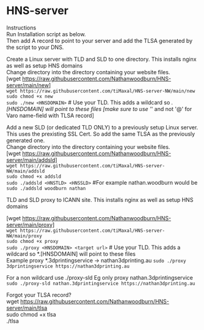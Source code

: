# HNS-server
Instructions  
Run Installation script as below.  
Then add A record to point to your server and add the TLSA generated by the script to your DNS.  

Create a Linux server with TLD and SLD to one directory. This installs nginx as well as setup HNS domains  
Change directory into the directory containing your website files.  
[wget https://raw.githubusercontent.com/Nathanwoodburn/HNS-server/main/new]  
`wget https://raw.githubusercontent.com/tiMaxal/HNS-server-NW/main/new`  
`sudo chmod +x new`  
`sudo ./new <HNSDOMAIN>` # Use your TLD. This adds a wildcard so *.[HNSDOMAIN] will point to these files 
[make sure to use '*' and not '@' for Varo name-field with TLSA record]

Add a new SLD (or dedicated TLD ONLY) to a previously setup Linux server. This uses the prexisting SSL Cert. So add the same TLSA as the previously generated one.  
Change directory into the directory containing your website files.  
[wget https://raw.githubusercontent.com/Nathanwoodburn/HNS-server/main/addsld]  
`wget https://raw.githubusercontent.com/tiMaxal/HNS-server-NW/main/addsld`  
`sudo chmod +x addsld`  
`sudo ./addsld <HNSTLD> <HNSSLD>` #For example nathan.woodburn would be `sudo ./addsld woodburn nathan`  

TLD and SLD proxy to ICANN site. This installs nginx as well as setup HNS domains  

[wget https://raw.githubusercontent.com/Nathanwoodburn/HNS-server/main/proxy]  
`wget https://raw.githubusercontent.com/tiMaxal/HNS-server-NW/main/proxy`  
`sudo chmod +x proxy`  
`sudo ./proxy <HNSDOMAIN> <target url>` # Use your TLD. This adds a wildcard so *.[HNSDOMAIN] will point to these files  
Example proxy *.3dprintingservice -> nathan3dprinting.au
`sudo ./proxy 3dprintingservice https://nathan3dprinting.au`

For a non wildcard use ./proxy-sld
Eg only proxy nathan.3dprintingservice
`sudo ./proxy-sld nathan.3dprintingservice https://nathan3dprinting.au`

Forgot your TLSA record?  
wget https://raw.githubusercontent.com/Nathanwoodburn/HNS-server/main/tlsa  
sudo chmod +x tlsa  
./tlsa <HNSTLD>  
